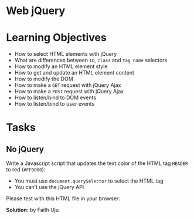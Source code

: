 # Web jQuery

# Learning Objectives

* How to select HTML elements with jQuery
* What are differences between `ID`, `class` and `tag name` selectors
* How to modify an HTML element style
* How to get and update an HTML element content
* How to modify the DOM
* How to make a `GET` request with jQuery Ajax
* How to make a `POST` request with jQuery Ajax
* How to listen/bind to DOM events
* How to listen/bind to user events

# Tasks

## No jQuery

Write a Javascript script that updates the text color of the HTML tag `HEADER` to red (`#FF0000`):

* You must use `document.querySelector` to select the HTML tag
* You can’t use the jQuery API

Please test with this HTML file in your browser:

**Solution:** by Faith Uju


